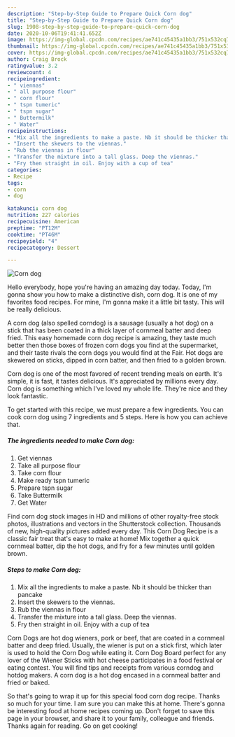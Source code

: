 ```yaml
---
description: "Step-by-Step Guide to Prepare Quick Corn dog"
title: "Step-by-Step Guide to Prepare Quick Corn dog"
slug: 1908-step-by-step-guide-to-prepare-quick-corn-dog
date: 2020-10-06T19:41:41.652Z
image: https://img-global.cpcdn.com/recipes/ae741c45435a1bb3/751x532cq70/corn-dog-recipe-main-photo.jpg
thumbnail: https://img-global.cpcdn.com/recipes/ae741c45435a1bb3/751x532cq70/corn-dog-recipe-main-photo.jpg
cover: https://img-global.cpcdn.com/recipes/ae741c45435a1bb3/751x532cq70/corn-dog-recipe-main-photo.jpg
author: Craig Brock
ratingvalue: 3.2
reviewcount: 4
recipeingredient:
- " viennas"
- " all purpose flour"
- " corn flour"
- " tspn tumeric"
- " tspn sugar"
- " Buttermilk"
- " Water"
recipeinstructions:
- "Mix all the ingredients to make a paste. Nb it should be thicker than pancake"
- "Insert the skewers to the viennas."
- "Rub the viennas in flour"
- "Transfer the mixture into a tall glass. Deep the viennas."
- "Fry then straight in oil. Enjoy with a cup of tea"
categories:
- Recipe
tags:
- corn
- dog

katakunci: corn dog 
nutrition: 227 calories
recipecuisine: American
preptime: "PT12M"
cooktime: "PT46M"
recipeyield: "4"
recipecategory: Dessert

---
```



![Corn dog](https://img-global.cpcdn.com/recipes/ae741c45435a1bb3/751x532cq70/corn-dog-recipe-main-photo.jpg)

Hello everybody, hope you're having an amazing day today. Today, I'm gonna show you how to make a distinctive dish, corn dog. It is one of my favorites food recipes. For mine, I'm gonna make it a little bit tasty. This will be really delicious.

A corn dog (also spelled corndog) is a sausage (usually a hot dog) on a stick that has been coated in a thick layer of cornmeal batter and deep fried. This easy homemade corn dog recipe is amazing, they taste much better then those boxes of frozen corn dogs you find at the supermarket, and their taste rivals the corn dogs you would find at the Fair. Hot dogs are skewered on sticks, dipped in corn batter, and then fried to a golden brown.

Corn dog is one of the most favored of recent trending meals on earth. It's simple, it is fast, it tastes delicious. It's appreciated by millions every day. Corn dog is something which I've loved my whole life. They're nice and they look fantastic.


To get started with this recipe, we must prepare a few ingredients. You can cook corn dog using 7 ingredients and 5 steps. Here is how you can achieve that.

<!--inarticleads1-->

##### The ingredients needed to make Corn dog:

1. Get  viennas
1. Take  all purpose flour
1. Take  corn flour
1. Make ready  tspn tumeric
1. Prepare  tspn sugar
1. Take  Buttermilk
1. Get  Water


Find corn dog stock images in HD and millions of other royalty-free stock photos, illustrations and vectors in the Shutterstock collection. Thousands of new, high-quality pictures added every day. This Corn Dog Recipe is a classic fair treat that&#39;s easy to make at home! Mix together a quick cornmeal batter, dip the hot dogs, and fry for a few minutes until golden brown. 

<!--inarticleads2-->

##### Steps to make Corn dog:

1. Mix all the ingredients to make a paste. Nb it should be thicker than pancake
1. Insert the skewers to the viennas.
1. Rub the viennas in flour
1. Transfer the mixture into a tall glass. Deep the viennas.
1. Fry then straight in oil. Enjoy with a cup of tea


Corn Dogs are hot dog wieners, pork or beef, that are coated in a cornmeal batter and deep fried. Usually, the wiener is put on a stick first, which later is used to hold the Corn Dog while eating it. Corn Dog Board perfect for any lover of the Wiener Sticks with hot cheese participates in a food festival or eating contest. You will find tips and receipts from various corndog and hotdog makers. A corn dog is a hot dog encased in a cornmeal batter and fried or baked. 

So that's going to wrap it up for this special food corn dog recipe. Thanks so much for your time. I am sure you can make this at home. There's gonna be interesting food at home recipes coming up. Don't forget to save this page in your browser, and share it to your family, colleague and friends. Thanks again for reading. Go on get cooking!
